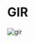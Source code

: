 # GIR

![gir](https://proxy.duckduckgo.com/iu/?u=http%3A%2F%2Fimages2.wikia.nocookie.net%2F__cb20121013131021%2Finvasorzim%2Fes%2Fimages%2F4%2F4b%2FA.E.G.I.R.jpg&f=1)
